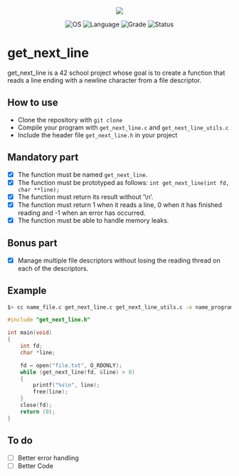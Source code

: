<p align="center">
    <img src="https://game.42sp.org.br/static/assets/achievements/get_next_linem.png">
</p>

<p align="center">
    <img src="https://img.shields.io/badge/OS-Linux-blue" alt="OS">
    <img src="https://img.shields.io/badge/Language-C%20%7C%20C%2B%2B-orange.svg" alt="Language">
    <img src="https://img.shields.io/badge/Grade-125%2F100-brightgreen.svg" alt="Grade">
    <img src="https://img.shields.io/badge/Status-Completed-brightgreen.svg" alt="Status">
</p>

# get_next_line

get_next_line is a 42 school project whose goal is to create a function that reads a line ending with a newline character from a file descriptor.

## How to use

- Clone the repository with `git clone`
- Compile your program with `get_next_line.c` and `get_next_line_utils.c`
- Include the header file `get_next_line.h` in your project

## Mandatory part

- [x] The function must be named `get_next_line`.
- [x] The function must be prototyped as follows: `int get_next_line(int fd, char **line);`
- [x] The function must return its result without ’\n’.
- [x] The function must return 1 when it reads a line, 0 when it has finished reading and -1 when an error has occurred.
- [x] The function must be able to handle memory leaks.

## Bonus part

- [x] Manage multiple file descriptors without losing the reading thread on each of the descriptors.

## Example

```bash
$> cc name_file.c get_next_line.c get_next_line_utils.c -o name_program #the name_program executable
```

```c
#include "get_next_line.h"

int main(void)
{
    int fd;
    char *line;

    fd = open("file.txt", O_RDONLY);
    while (get_next_line(fd, &line) > 0)
    {
        printf("%s\n", line);
        free(line);
    }
    close(fd);
    return (0);
}
```

## To do

- [ ] Better error handling
- [ ] Better Code

